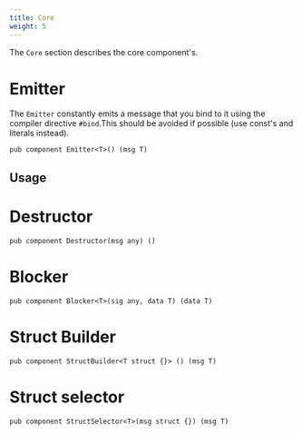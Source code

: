 ```yaml
---
title: Core
weight: 5
---
```

The `Core`  section describes the core component's.

# Emitter
The `Emitter` constantly emits a message that you bind to it using the compiler directive `#bind`.This should be avoided if possible (use const's and literals instead).
```
pub component Emitter<T>() (msg T)
```

## Usage

# Destructor
```
pub component Destructor(msg any) ()
```

# Blocker
```
pub component Blocker<T>(sig any, data T) (data T)
```

# Struct Builder
```
pub component StructBuilder<T struct {}> () (msg T)
```

# Struct selector
```
pub component StructSelector<T>(msg struct {}) (msg T)
```
